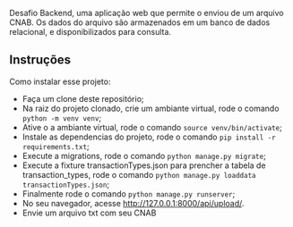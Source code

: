 Desafio Backend, uma aplicação web que permite o enviou de um arquivo CNAB. Os dados do arquivo são armazenados em um banco de dados relacional, e disponibilizados para consulta.

## Instruções

Como instalar esse projeto:

- Faça um clone deste repositório;
- Na raiz do projeto clonado, crie um ambiante virtual, rode o comando `python -m venv venv`;
- Ative o a ambiante virtual, rode o comando `source venv/bin/activate`;
- Instale as dependencias do projeto, rode o comando `pip install -r requirements.txt`;
- Execute a migrations, rode o comando `python manage.py migrate`;
- Execute a fixture transactionTypes.json para prencher a tabela de transaction_types, rode o comando `python manage.py loaddata transactionTypes.json`;
- Finalmente rode o comando `python manage.py runserver`;
- No seu navegador, acesse http://127.0.0.1:8000/api/upload/.
- Envie um arquivo txt com seu CNAB
